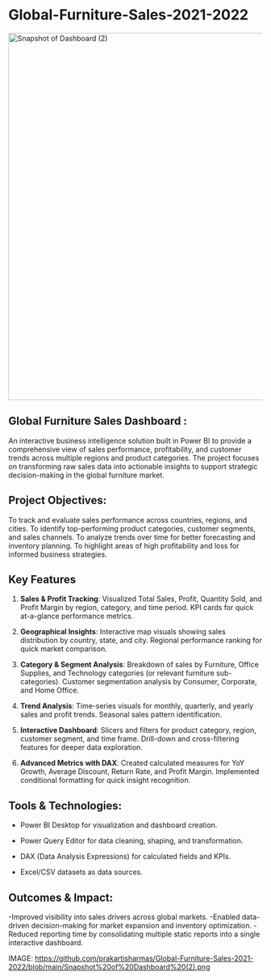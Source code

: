 # Global-Furniture-Sales-2021-2022

<img width="1296" height="727" alt="Snapshot of Dashboard (2)" src="https://github.com/user-attachments/assets/02f8a430-14e1-489a-b01f-f634dbf8ae62" />



## Global Furniture Sales Dashboard :
An interactive business intelligence solution built in Power BI to provide a comprehensive view of sales performance, profitability, and customer trends across multiple regions and product categories. The project focuses on transforming raw sales data into actionable insights to support strategic decision-making in the global furniture market.

## Project Objectives:
To track and evaluate sales performance across countries, regions, and cities.
To identify top-performing product categories, customer segments, and sales channels.
To analyze trends over time for better forecasting and inventory planning.
To highlight areas of high profitability and loss for informed business strategies.

 ## Key Features
 
1. **Sales & Profit Tracking**:
Visualized Total Sales, Profit, Quantity Sold, and Profit Margin by region, category, and time period.
KPI cards for quick at-a-glance performance metrics.

2. **Geographical Insights**:
Interactive map visuals showing sales distribution by country, state, and city.
Regional performance ranking for quick market comparison.

3. **Category & Segment Analysis**:
Breakdown of sales by Furniture, Office Supplies, and Technology categories (or relevant furniture sub-categories).
Customer segmentation analysis by Consumer, Corporate, and Home Office.

4. **Trend Analysis**:
Time-series visuals for monthly, quarterly, and yearly sales and profit trends.
Seasonal sales pattern identification.

5. **Interactive Dashboard**:
Slicers and filters for product category, region, customer segment, and time frame.
Drill-down and cross-filtering features for deeper data exploration.

6. **Advanced Metrics with DAX**:
Created calculated measures for YoY Growth, Average Discount, Return Rate, and Profit Margin.
Implemented conditional formatting for quick insight recognition.

## Tools & Technologies:

- Power BI Desktop for visualization and dashboard creation.

- Power Query Editor for data cleaning, shaping, and transformation.

- DAX (Data Analysis Expressions) for calculated fields and KPIs.

- Excel/CSV datasets as data sources.

## Outcomes & Impact:

-Improved visibility into sales drivers across global markets.
-Enabled data-driven decision-making for market expansion and inventory optimization.
-Reduced reporting time by consolidating multiple static reports into a single interactive dashboard.

IMAGE: https://github.com/prakartisharmas/Global-Furniture-Sales-2021-2022/blob/main/Snapshot%20of%20Dashboard%20(2).png
